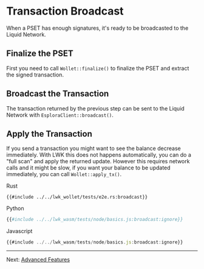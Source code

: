 # Transaction Broadcast
When a PSET has enough signatures, it's ready to be broadcasted to the Liquid Network.

## Finalize the PSET
First you need to call `Wollet::finalize()` to finalize the PSET and extract the signed transaction.

## Broadcast the Transaction
The transaction returned by the previous step can be sent to the Liquid Network with `EsploraClient::broadcast()`.

## Apply the Transaction
If you send a transaction you might want to see the balance decrease immediately.
With LWK this does not happens automatically,
you can do a "full scan" and apply the returned update.
However this requires network calls and it might be slow,
if you want your balance to be updated immediately,
you can call `Wollet::apply_tx()`.

<custom-tabs category="lang">
<div slot="title">Rust</div>
<section>

```rust,ignore
{{#include ../../lwk_wollet/tests/e2e.rs:broadcast}}
```
</section>

<div slot="title">Python</div>
<section>

```python
{{#include ../../lwk_wasm/tests/node/basics.js:broadcast:ignore}}
```
</section>

<div slot="title">Javascript</div>
<section>

```typescript
{{#include ../../lwk_wasm/tests/node/basics.js:broadcast:ignore}}
```
</section>
</custom-tabs>

----

Next: [Advanced Features](advanced.md)

